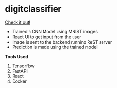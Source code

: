 # digitclassifier

[Check it out!](https://digit-classification-c27z.onrender.com/) 

* Trained a CNN Model using MNIST images
* React UI to get input from the user
* Image is sent to the backend running ReST server
* Prediction is made using the trained model

**Tools Used**
1. Tensorflow
2. FastAPI
3. React
4. Docker